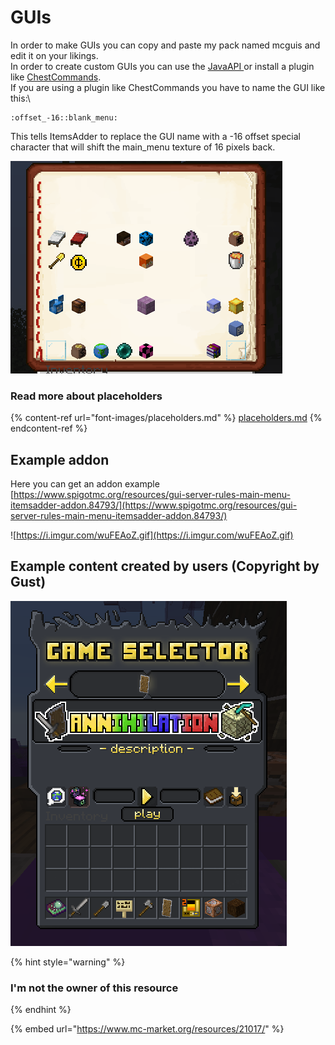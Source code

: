 # GUIs

In order to make GUIs you can copy and paste my pack named mcguis and edit it on your likings.\
In order to create custom GUIs you can use the [JavaAPI ](../../../developers/java-api/huds-guis.md)or install a plugin like [ChestCommands](https://dev.bukkit.org/projects/chest-commands).\
If you are using a plugin like ChestCommands you have to name the GUI like this:\


```
:offset_-16::blank_menu:
```

This tells ItemsAdder to replace the GUI name with a -16 offset special character that will shift the main_menu texture of 16 pixels back.

![](<../../../.gitbook/assets/immagine (11).png>)

###  Read more about placeholders

{% content-ref url="font-images/placeholders.md" %}
[placeholders.md](font-images/placeholders.md)
{% endcontent-ref %}

## Example addon

Here you can get an addon example [https://www.spigotmc.org/resources/gui-server-rules-main-menu-itemsadder-addon.84793/](https://www.spigotmc.org/resources/gui-server-rules-main-menu-itemsadder-addon.84793/)



![https://i.imgur.com/wuFEAoZ.gif](https://i.imgur.com/wuFEAoZ.gif)

## Example content created by users (Copyright by Gust)

![](<../../../.gitbook/assets/immagine (100).png>)

{% hint style="warning" %}
### I'm not the owner of this resource
{% endhint %}

{% embed url="https://www.mc-market.org/resources/21017/" %}

